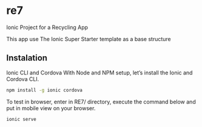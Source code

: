 # re7
Ionic Project for a Recycling App

This app use The Ionic Super Starter template as a base structure

## Instalation

Ionic CLI and Cordova
With Node and NPM setup, let’s install the Ionic and Cordova CLI.

```bash
npm install -g ionic cordova
```

To test in browser, enter in RE7/ directory, execute the command below and put in mobile view on your browser.

 
```bash
ionic serve
```
